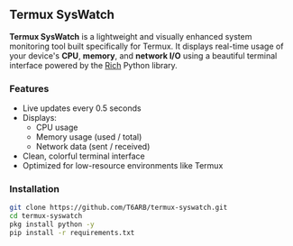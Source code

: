## Termux SysWatch

**Termux SysWatch** is a lightweight and visually enhanced system monitoring tool built specifically for Termux. It displays real-time usage of your device's **CPU**, **memory**, and **network I/O** using a beautiful terminal interface powered by the [Rich](https://github.com/Textualize/rich) Python library.

### Features
- Live updates every 0.5 seconds
- Displays:
  - CPU usage
  - Memory usage (used / total)
  - Network data (sent / received)
- Clean, colorful terminal interface
- Optimized for low-resource environments like Termux

### Installation

```bash
git clone https://github.com/T6ARB/termux-syswatch.git
cd termux-syswatch
pkg install python -y
pip install -r requirements.txt
